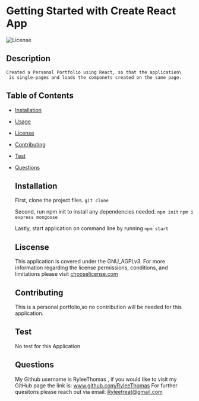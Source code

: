 # Getting Started with Create React App

![License](https://img.shields.io/badge/License-GNU_AGPLv3-blue.svg)

  ## Description 
    Created a Personal Portfolio using React, so that the application\
     is single-pages and loads the componets created on the same page.

  ## Table of Contents 
* [Installation](#installation)
* [Usage](#Usage)
* [License](#License)
* [Contributing](#Contributing)
* [Test](#Test)
* [Questions](#Questions)
  
  ## Installation 
  First, clone the project files. 
  `git clone`

  Second, run npm init to install any dependencies needed. 
  `npm init`
  `npm i express mongoose `
  
  Lastly, start application on command line by running
  `npm start`

  
  ## Liscense
  This application is covered under the GNU_AGPLv3.
  For more information regarding the license permissions, conditions, and limitations please
  visit [chooselicense.com](https://choosealicense.com/licenses/)
  

  ## Contributing
  This is a personal portfolio,so no contribution will be needed for this application.

  ## Test
  No test for this Application

  ## Questions
  My Github username is RyleeThomas , if you would like to visit my GitHub page the link is: www.github.com/RyleeThomas
  For further quesitons please reach out via email: Ryleetreat@gmail.com
